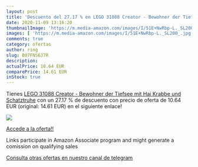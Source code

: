 ```yaml
---
layout: post
title: 'Descuento del 27.17 % en LEGO 31088 Creator - Bewohner der Tiefse'
date: 2020-11-09 13:16:20
thumbnailImage: 'https://m.media-amazon.com/images/I/51E+NwRbp-L._SL200_.jpg'
images: [ 'https://m.media-amazon.com/images/I/51E+NwRbp-L._SL200_.jpg' ]
comments: true
category: ofertas
author: ring
slug: B07FNS6J7R
description:
actualPrice: 10.64 EUR
comparePrice: 14.61 EUR
inStock: true
---
```


Tienes [LEGO 31088 Creator - Bewohner der Tiefsee mit Hai  Krabbe und Schatztruhe](https://www.amazon.de/dp/B07FNS6J7R/?tag=tolees0ca-21) con un 27.17 % de descuento con precio de oferta de 10.64 EUR (original: 14.61 EUR) en el siguiente enlace!

[![](https://m.media-amazon.com/images/I/51E+NwRbp-L._SL200_.jpg)](https://www.amazon.de/dp/B07FNS6J7R/?tag=tolees0ca-21)

[Accede a la oferta!!](https://www.amazon.de/dp/B07FNS6J7R/?tag=tolees0ca-21)

Links participate in Amazon Associate program and might generate a comission on qualifying sales

[Consulta otras ofertas en nuestro canal de telegram](https://t.me/s/ofertas25)
